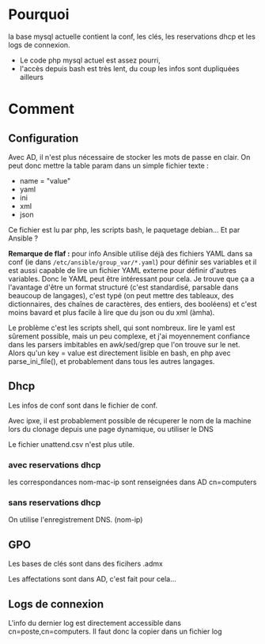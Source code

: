 # Pourquoi
la base mysql actuelle contient la conf, les clés, les reservations dhcp et les logs de connexion. 

- Le code php mysql actuel est assez pourri, 
- l'accès depuis bash est très lent, du coup les infos sont dupliquées ailleurs

# Comment
## Configuration

Avec AD, il n'est plus nécessaire de stocker les mots de passe en clair. On peut donc mettre la table param dans un simple fichier texte : 

- name = "value"
- yaml
- ini
- xml
- json 

Ce fichier est lu par php, les scripts bash, le paquetage debian... Et par Ansible ?

**Remarque de flaf :** pour info Ansible utilise déjà des fichiers YAML
dans sa conf (ie dans `/etc/ansible/group_var/*.yaml`) pour définir ses
variables et il est aussi capable de lire un fichier YAML externe pour
définir d'autres variables. Donc le YAML peut être intéressant pour cela.
Je trouve que ça a l'avantage d'être un format structuré (c'est standardisé,
parsable dans beaucoup de langages), c'est typé (on peut mettre des tableaux,
des dictionnaires, des chaînes de caractères, des entiers, des booléens)
et c'est moins bavard et plus facile à lire que du json ou du xml (àmha).

Le problème c'est les scripts shell, qui sont nombreux. lire le yaml est sûrement possible, mais un peu complexe, et j'ai moyennement confiance dans les parsers imbitables en awk/sed/grep que l'on trouve sur le net. Alors qu'un key = value est directement lisible en bash, en php avec parse_ini_file(), et probablement dans tous les autres langages.

## Dhcp

Les infos de conf sont dans le fichier de conf.

Avec ipxe, il est probablement possible de  récuperer le nom de la machine lors du clonage depuis une page dynamique, ou utiliser le DNS

Le fichier unattend.csv n'est plus utile.

### avec reservations dhcp 

les correspondances nom-mac-ip sont renseignées dans AD cn=computers

### sans reservations dhcp

On utilise l'enregistrement DNS. (nom-ip)


## GPO

Les bases de clés sont dans des ficihers .admx

Les affectations sont dans AD, c'est fait pour cela...

## Logs de connexion 

L'info du dernier log est directement accessible dans cn=poste,cn=computers. Il faut donc la copier dans un fichier log




